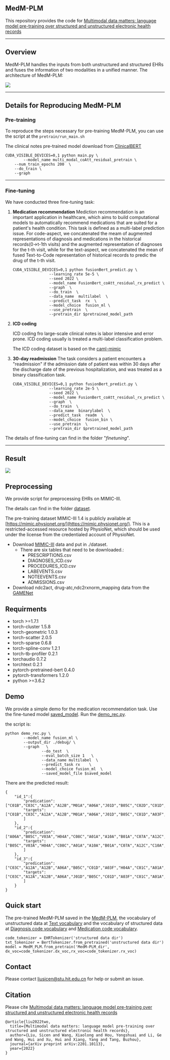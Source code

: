 ## MedM-PLM

This repository provides the code for [Multimodal data matters: language model pre-training over structured and unstructured electronic health records](https://arxiv.org/abs/2201.10113)

---

## Overview

MedM-PLM handles the inputs from both unstructured and structured EHRs and fuses the information of two modalities in a unified manner. The architecture of MedM-PLM:

![](image/README/MedM-PLM.png)


---

## Details for Reproducing MedM-PLM

### Pre-training

To reproduce the steps necessary for pre-training MedM-PLM, you can use the script at the `pretrain/run_main.sh`

The clinical notes pre-trained model download from [ClinicalBERT](https://github.com/kexinhuang12345/clinicalBERT)

```
CUDA_VISIBLE_DEVICES=0,1 python main.py \
        --model_name multi_modal_coAtt_residual_pretrain \
	--num_train_epochs 200  \
	--do_train \
	--graph  
```

---

### Fine-tuning

We have conducted three fine-tuning task:

1) **Medication recommendation**
   Mediction recommendation is an important application in healthcare, which aims to build computational models to automatically recommend medications that are suited for a patient's health condition. This task is defined as a multi-label prediction issue. For code-aspect, we concatenated the meam of augmented representations of diagnosis and medications in the historical records(0->t-1th visits) and the augmented representation of diagnoses for the t-th visit, while for the text-aspect, we concatenated the mean of fused Text-to-Code representation of historical records to predic the drug of the t-th visit.

   ```
   CUDA_VISIBLE_DEVICES=0,1 python fusionBert_predict.py \
                   --learning_rate 5e-5 \
                   --seed 2022 \
                   --model_name FusionBert_coAtt_residual_rx_predict \
                   --graph  \
                   --do_train  \
                   --data_name  multilabel  \
                   --predict_task  rx  \
                   --model_choice  fusion_ml \
                   --use_pretrain  \
                   --pretrain_dir $pretrained_model_path
   ```
2) **ICD coding**

   ICD coding fro large-scale clinical notes is labor intensive and error prone. ICD coding usually is treated a multi-label classification problem.

   The ICD coding dataset is based on the [caml-mimic](https://github.com/jamesmullenbach/caml-mimic)
3) **30-day readmission**
   The task considers a patient encounters a "readmission" if the admission date of patient was within 30 days after the discharge date of the previous hospitalization, and was treated as a binary classification task.

   ```
   CUDA_VISIBLE_DEVICES=0,1 python fusionBert_predict.py \
                   --learning_rate 2e-5 \
                   --seed 2022 \
                   --model_name FusionBert_coAtt_residual_rx_predict \
                   --graph  \
                   --do_train  \
                   --data_name  binarylabel  \
                   --predict_task  readm  \
                   --model_choice  fusion_bin \
                   --use_pretrain  \
                   --pretrain_dir $pretrained_model_path
   ```

The details of fine-tuning can find in the folder "*finetuning*".

---

## Result

![](image/README/1653210546047.png)

## Preprocessing

We provide script for preprocessing EHRs on MIMIC-III.

The details can find in the folder [dataset](./dataset).

The pre-training dataset MIMIC-III 1.4 is publicly available at
[https://mimic.physionet.org/](https://mimic.physionet.org/). This is a restricted-accessed resource hosted by PhysioNet, which should be used under the license from the credentialed account of PhysioNet.

* Download [MIMIC-III]([https://mimic.physionet.org/](https://mimic.physionet.org/)) data and put in ./dataset.
  * There are six tables that need to be downloaded.:
    * PRESCRIPTIONS.csv
    * DIAGNOSES_ICD.csv
    * PROCEDURES_ICD.csv
    * LABEVENTS.csv
    * NOTEEVENTS.csv
    * ADMISSIONS.csv
* Download ndc2act, drug-atc,ndc2rxnorm_mapping data from the [GAMENet](https://github.com/sjy1203/GAMENet)

## Requirments

* torch >=1.7.1
* torch-cluster                      1.5.8
* torch-geometric                    1.0.3
* torch-scatter                      2.0.5
* torch-sparse                       0.6.8
* torch-spline-conv                  1.2.1
* torch-tb-profiler                  0.2.1
* torchaudio                         0.7.2
* torchtext                          0.2.1
* pytorch-pretrained-bert            0.4.0
* pytorch-transformers               1.2.0
* python >=3.6.2

## Demo

We provide a simple demo for the medication recommendation  task. Use the fine-tuned model [saved_model](./saved_model). Run the [demo_rec.py](./finetuing/demo_rec.py).

the script is:

```
python demo_rec.py \
		--model_name fusion_ml \
		--output_dir ./debug/ \
		--graph   \
                --do_test  \
                --eval_batch_size 1   \
                --data_name multilabel  \
                --predict_task rx    \
                --model_choice fusion_ml  \
                --saved_model_file $saved_model
```

There are the predicted result:

```
{
    "id_1":{
        "predication":["C01B","C03C","A12A","A12B","M01A","A06A","J01D","B05C","C02D","C01D","A03F","H04A","C01C","A01A","A10A","B01A","N07A","N02A","C07A","A12C","C10A","N01A","A02B","A02A","N02B"],
        "targets":["C01B","C03C","A12A","A12B","M01A","A06A","J01D","B05C","C01D","A03F","H04A","C01C","A01A","A10A","B01A","N07A","C07A","A12C","A04A","C10A","N01A","C09C","A02B","A02A","N02B"
        ]
    },
    "id_2":{
        "predication":["A06A","B05C","V03A","H04A","C08C","A01A","A10A","B01A","C07A","A12C","C10A","A02B","N02B"],
        "targets":["B05C","V03A","H04A","C08C","A01A","A10A","B01A","C07A","A12C","C10A","A02B","A02A","N02B"
        ]
    },
    "id_3":{
        "predication":["C03C","A12A","A12B","A06A","B05C","C01D","A03F","H04A","C01C","A01A","A10A","B01A","N07A","N02A","C07A","A12C","C10A","N01A","A02B","A02A","N02B"],
        "targets":["C03C","A12A","A12B","A06A","J01D","B05C","C01D","A03F","C01C","A01A","A10A","B01A","N07A","N02A","C07A","A12C","C10A","N01A","A02B","N02B"
        ]
    }
}
```
## Quick start
The pre-trained MedM-PLM saved in the [MedM-PLM](./pre-trained%20model/MedM-PLM/), the vocabulary of unstructured data at [Text vocabulary](./pre-trained%20model/MedM-PLM/ClinicalBert/) and the vocabulary of structured data at [Diagnosis code vocabulary](pre-trained%20model/MedM-PLM/dx-vocab.txt) and [Medication code vocabulary](pre-trained%20model/MedM-PLM/rx-vocab.txt).
```
code_tokenizer = EHRTokenizer('structured data dir')
txt_tokenizer = BertTokenizer.from_pretrained('unstructured data dir')
model = MedM_PLM.from_pretrain('MedM-PLM_dir', dx_voc=code_tokenizer.dx_voc,rx_voc=code_tokenizer.rx_voc)
```

## Contact
Please contact [liusicen@stu.hit.edu.cn](liusicen@stu.hit.edu.cn) for help or submit an issue.
## Citation
Please cite [Multimodal data matters: language model pre-training over structured and unstructured electronic health records](https://arxiv.org/abs/2201.10113)
```
@article{liu2022two,
  title={Multimodal data matters: language model pre-training over structured and unstructured electronic health records},
  author={Liu, Sicen and Wang, Xiaolong and Hou, Yongshuai and Li, Ge and Wang, Hui and Xu, Hui and Xiang, Yang and Tang, Buzhou},
  journal={arXiv preprint arXiv:2201.10113},
  year={2022}
}
```
